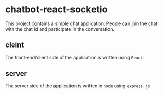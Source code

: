 # chatbot-react-socketio

This project contains a simple chat application. People can join the chat with the chat id and participate in the conversation.

## cleint 
The front-end/client side of the application is written using `React`.

## server
The server side of the application is written in `node` using `express.js` 
